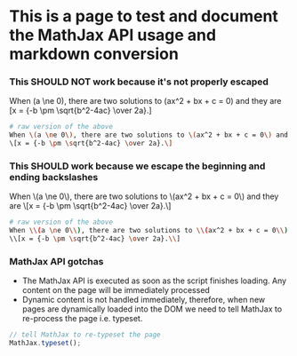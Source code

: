 # This is a page to test and document the MathJax API usage and markdown conversion

### This SHOULD NOT work because it's not properly escaped
When \(a \ne 0\), there are two solutions to \(ax^2 + bx + c = 0\) and they are
\[x = {-b \pm \sqrt{b^2-4ac} \over 2a}.\]

```bash
# raw version of the above
When \(a \ne 0\), there are two solutions to \(ax^2 + bx + c = 0\) and they are
\[x = {-b \pm \sqrt{b^2-4ac} \over 2a}.\]
```

### This SHOULD work because we escape the beginning and ending backslashes
When \\(a \ne 0\\), there are two solutions to \\(ax^2 + bx + c = 0\\) and they are
\\[x = {-b \pm \sqrt{b^2-4ac} \over 2a}.\\]

```bash
# raw version of the above
When \\(a \ne 0\\), there are two solutions to \\(ax^2 + bx + c = 0\\) and they are
\\[x = {-b \pm \sqrt{b^2-4ac} \over 2a}.\\]
```

### MathJax API gotchas
- The MathJax API is executed as soon as the script finishes loading. Any content on the page will be immediately processed
- Dynamic content is not handled immediately, therefore, when new pages are dynamically loaded into the DOM we need to tell MathJax to re-process the page i.e. typeset.

```javascript
// tell MathJax to re-typeset the page
MathJax.typeset();
```
